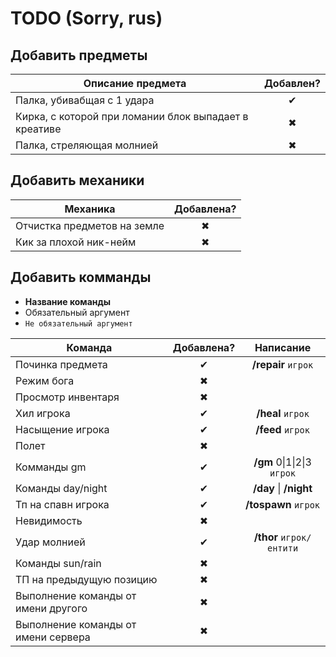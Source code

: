 # TODO (Sorry, rus)
## Добавить предметы
| Описание предмета | Добавлен? |
|----------------|:---------:|
|Палка, убивабщая с 1 удара|✔|
|Кирка, с которой при ломании блок выпадает в креативе|✖|
|Палка, стреляющая молнией|✖|
## Добавить механики
| Механика | Добавлена? |
|----------------|:---------:|
|Отчистка предметов на земле|✖|
|Кик за плохой ник-нейм|✖|
## Добавить комманды
 * **Название команды**
 * Обязательный аргумент
 * `Не обязательный аргумент`

| Команда | Добавлена? | Написание |
|----------------|:---------:|:---------:|
|Починка предмета |✔| **/repair** `игрок` |
|Режим бога |✖||
|Просмотр инвентаря |✖||
|Хил игрока|✔| **/heal** `игрок` |
|Насыщение игрока|✔| **/feed** `игрок` |
|Полет|✖||
|Комманды gm|✔| **/gm** 0&#124;1&#124;2&#124;3 `игрок` |
|Команды day/night|✔| **/day** &#124; **/night** |
|Тп на спавн игрока|✔| **/tospawn** `игрок` |
|Невидимость|✖||
|Удар молнией|✔| **/thor** `игрок/ентити` |
|Команды sun/rain|✖||
|ТП на предыдущую позицию|✖||
|Выполнение команды от имени другого|✖||
|Выполнение команды от имени сервера|✖||
